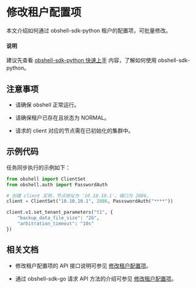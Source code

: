 # 修改租户配置项

本文介绍如何通过 obshell-sdk-python 租户的配置项，可批量修改。

<main id="notice" type='explain'>
  <h4>说明</h4>
  <p>建议先查看 <a href='../100.quickstart-of-python.md'>obshell-sdk-python 快速上手</a> 内容，了解如何使用 obshell-sdk-python。</p>
</main>

## 注意事项

* 请确保 obshell 正常运行。

* 请确保租户已存在且状态为 NORMAL。

* 请求的 client 对应的节点需在已初始化的集群中。

## 示例代码

任务同步执行的示例如下：

```python
from obshell import ClientSet
from obshell.auth import PasswordAuth

# 创建 client 实例，节点地址为 '10.10.10.1'，端口为 2886。
client = ClientSet("10.10.10.1", 2886, PassswordAuth("****"))

client.v1.set_tenant_parameters("t1", {
    "backup_data_file_size": "2G",
    "arbitration_timeout": "10s"
})
```

## 相关文档

* 修改租户配置项的 API 接口说明可参见 [修改租户配置项](../../../400.obshell-api-reference/500.tenant-management/700.modify-tenant-configuration-items.md)。

* 通过 obshell-sdk-go 请求 API 方法的介绍可参见 [修改租户配置项](../../200.go/500.tenant-management/700.modify-tenant-configuration-items-of-go.md)。

